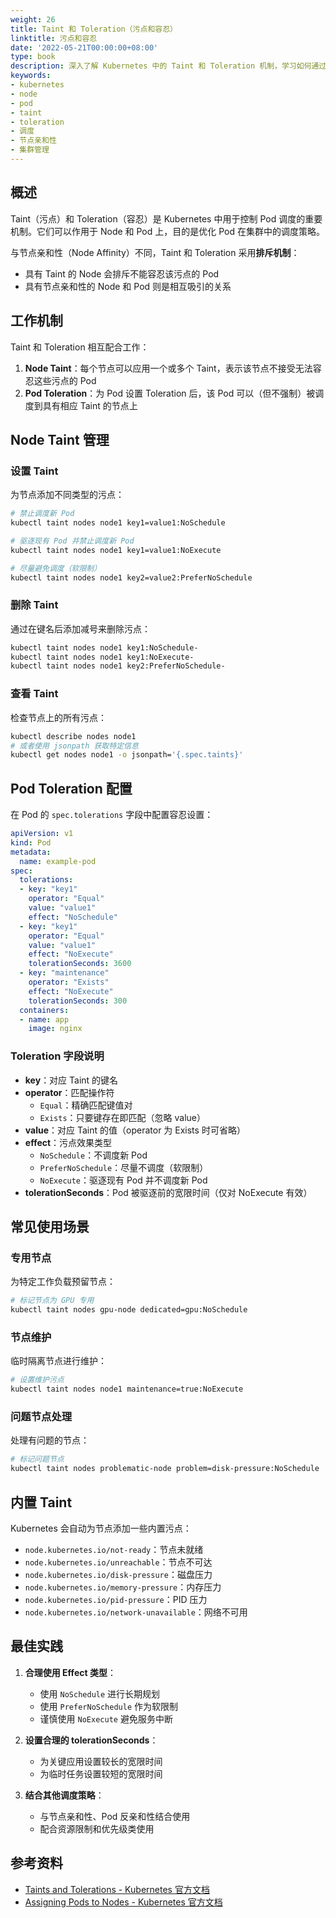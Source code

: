```yaml
---
weight: 26
title: Taint 和 Toleration（污点和容忍）
linktitle: 污点和容忍
date: '2022-05-21T00:00:00+08:00'
type: book
description: 深入了解 Kubernetes 中的 Taint 和 Toleration 机制，学习如何通过污点和容忍优化 Pod 在集群中的调度策略，包括实际配置示例和最佳实践。
keywords:
- kubernetes
- node
- pod
- taint
- toleration
- 调度
- 节点亲和性
- 集群管理
---
```


## 概述

Taint（污点）和 Toleration（容忍）是 Kubernetes 中用于控制 Pod 调度的重要机制。它们可以作用于 Node 和 Pod 上，目的是优化 Pod 在集群中的调度策略。

与节点亲和性（Node Affinity）不同，Taint 和 Toleration 采用**排斥机制**：

- 具有 Taint 的 Node 会排斥不能容忍该污点的 Pod
- 具有节点亲和性的 Node 和 Pod 则是相互吸引的关系

## 工作机制

Taint 和 Toleration 相互配合工作：

1. **Node Taint**：每个节点可以应用一个或多个 Taint，表示该节点不接受无法容忍这些污点的 Pod
2. **Pod Toleration**：为 Pod 设置 Toleration 后，该 Pod 可以（但不强制）被调度到具有相应 Taint 的节点上

## Node Taint 管理

### 设置 Taint

为节点添加不同类型的污点：

```bash
# 禁止调度新 Pod
kubectl taint nodes node1 key1=value1:NoSchedule

# 驱逐现有 Pod 并禁止调度新 Pod
kubectl taint nodes node1 key1=value1:NoExecute

# 尽量避免调度（软限制）
kubectl taint nodes node1 key2=value2:PreferNoSchedule
```

### 删除 Taint

通过在键名后添加减号来删除污点：

```bash
kubectl taint nodes node1 key1:NoSchedule-
kubectl taint nodes node1 key1:NoExecute-
kubectl taint nodes node1 key2:PreferNoSchedule-
```

### 查看 Taint

检查节点上的所有污点：

```bash
kubectl describe nodes node1
# 或者使用 jsonpath 获取特定信息
kubectl get nodes node1 -o jsonpath='{.spec.taints}'
```

## Pod Toleration 配置

在 Pod 的 `spec.tolerations` 字段中配置容忍设置：

```yaml
apiVersion: v1
kind: Pod
metadata:
  name: example-pod
spec:
  tolerations:
  - key: "key1"
    operator: "Equal"
    value: "value1"
    effect: "NoSchedule"
  - key: "key1"
    operator: "Equal"
    value: "value1"
    effect: "NoExecute"
    tolerationSeconds: 3600
  - key: "maintenance"
    operator: "Exists"
    effect: "NoExecute"
    tolerationSeconds: 300
  containers:
  - name: app
    image: nginx
```

### Toleration 字段说明

- **key**：对应 Taint 的键名
- **operator**：匹配操作符
  - `Equal`：精确匹配键值对
  - `Exists`：只要键存在即匹配（忽略 value）
- **value**：对应 Taint 的值（operator 为 Exists 时可省略）
- **effect**：污点效果类型
  - `NoSchedule`：不调度新 Pod
  - `PreferNoSchedule`：尽量不调度（软限制）
  - `NoExecute`：驱逐现有 Pod 并不调度新 Pod
- **tolerationSeconds**：Pod 被驱逐前的宽限时间（仅对 NoExecute 有效）

## 常见使用场景

### 专用节点

为特定工作负载预留节点：

```bash
# 标记节点为 GPU 专用
kubectl taint nodes gpu-node dedicated=gpu:NoSchedule
```

### 节点维护

临时隔离节点进行维护：

```bash
# 设置维护污点
kubectl taint nodes node1 maintenance=true:NoExecute
```

### 问题节点处理

处理有问题的节点：

```bash
# 标记问题节点
kubectl taint nodes problematic-node problem=disk-pressure:NoSchedule
```

## 内置 Taint

Kubernetes 会自动为节点添加一些内置污点：

- `node.kubernetes.io/not-ready`：节点未就绪
- `node.kubernetes.io/unreachable`：节点不可达
- `node.kubernetes.io/disk-pressure`：磁盘压力
- `node.kubernetes.io/memory-pressure`：内存压力
- `node.kubernetes.io/pid-pressure`：PID 压力
- `node.kubernetes.io/network-unavailable`：网络不可用

## 最佳实践

1. **合理使用 Effect 类型**：
   - 使用 `NoSchedule` 进行长期规划
   - 使用 `PreferNoSchedule` 作为软限制
   - 谨慎使用 `NoExecute` 避免服务中断

2. **设置合理的 tolerationSeconds**：
   - 为关键应用设置较长的宽限时间
   - 为临时任务设置较短的宽限时间

3. **结合其他调度策略**：
   - 与节点亲和性、Pod 反亲和性结合使用
   - 配合资源限制和优先级类使用

## 参考资料

- [Taints and Tolerations - Kubernetes 官方文档](https://kubernetes.io/docs/concepts/scheduling-eviction/taint-and-toleration/)
- [Assigning Pods to Nodes - Kubernetes 官方文档](https://kubernetes.io/docs/concepts/scheduling-eviction/assign-pod-node/)
